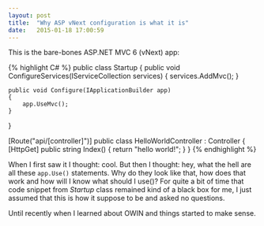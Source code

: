 ```yaml
---
layout: post
title:  "Why ASP vNext configuration is what it is"
date:   2015-01-18 17:00:59
---
```


This is the bare-bones ASP.NET MVC 6 (vNext) app:

{% highlight C# %}
public class Startup
{
    public void ConfigureServices(IServiceCollection services)
    {
        services.AddMvc();
    }

    public void Configure(IApplicationBuilder app)
    {
        app.UseMvc();
    }
}

[Route("api/[controller]")]
public class HelloWorldController : Controller
{
    [HttpGet]
    public string Index()
    {
        return "hello world!";
    }
}
{% endhighlight %}

When I first saw it I thought: cool. But then I thought: hey, what the hell are all these `app.Use()` statements. Why do they look like that, how does that work and how will I know what should I use()? For quite a bit of time that code snippet from _Startup_ class remained kind of a black box for me, I just assumed that this is how it suppose to be and asked no questions.

Until recently when I learned about OWIN and things started to make sense.
